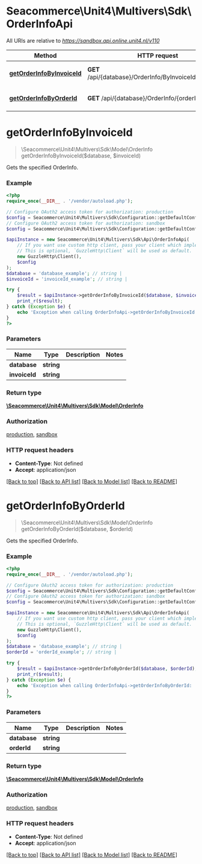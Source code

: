 # Seacommerce\Unit4\Multivers\Sdk\OrderInfoApi

All URIs are relative to *https://sandbox.api.online.unit4.nl/v110*

Method | HTTP request | Description
------------- | ------------- | -------------
[**getOrderInfoByInvoiceId**](OrderInfoApi.md#getOrderInfoByInvoiceId) | **GET** /api/{database}/OrderInfo/ByInvoiceId/{invoiceId} | Gets the specified OrderInfo.
[**getOrderInfoByOrderId**](OrderInfoApi.md#getOrderInfoByOrderId) | **GET** /api/{database}/OrderInfo/{orderId} | Gets the specified OrderInfo.


# **getOrderInfoByInvoiceId**
> \Seacommerce\Unit4\Multivers\Sdk\Model\OrderInfo getOrderInfoByInvoiceId($database, $invoiceId)

Gets the specified OrderInfo.

### Example
```php
<?php
require_once(__DIR__ . '/vendor/autoload.php');

// Configure OAuth2 access token for authorization: production
$config = Seacommerce\Unit4\Multivers\Sdk\Configuration::getDefaultConfiguration()->setAccessToken('YOUR_ACCESS_TOKEN');
// Configure OAuth2 access token for authorization: sandbox
$config = Seacommerce\Unit4\Multivers\Sdk\Configuration::getDefaultConfiguration()->setAccessToken('YOUR_ACCESS_TOKEN');

$apiInstance = new Seacommerce\Unit4\Multivers\Sdk\Api\OrderInfoApi(
    // If you want use custom http client, pass your client which implements `GuzzleHttp\ClientInterface`.
    // This is optional, `GuzzleHttp\Client` will be used as default.
    new GuzzleHttp\Client(),
    $config
);
$database = 'database_example'; // string | 
$invoiceId = 'invoiceId_example'; // string | 

try {
    $result = $apiInstance->getOrderInfoByInvoiceId($database, $invoiceId);
    print_r($result);
} catch (Exception $e) {
    echo 'Exception when calling OrderInfoApi->getOrderInfoByInvoiceId: ', $e->getMessage(), PHP_EOL;
}
?>
```

### Parameters

Name | Type | Description  | Notes
------------- | ------------- | ------------- | -------------
 **database** | **string**|  |
 **invoiceId** | **string**|  |

### Return type

[**\Seacommerce\Unit4\Multivers\Sdk\Model\OrderInfo**](../Model/OrderInfo.md)

### Authorization

[production](../../README.md#production), [sandbox](../../README.md#sandbox)

### HTTP request headers

 - **Content-Type**: Not defined
 - **Accept**: application/json

[[Back to top]](#) [[Back to API list]](../../README.md#documentation-for-api-endpoints) [[Back to Model list]](../../README.md#documentation-for-models) [[Back to README]](../../README.md)

# **getOrderInfoByOrderId**
> \Seacommerce\Unit4\Multivers\Sdk\Model\OrderInfo getOrderInfoByOrderId($database, $orderId)

Gets the specified OrderInfo.

### Example
```php
<?php
require_once(__DIR__ . '/vendor/autoload.php');

// Configure OAuth2 access token for authorization: production
$config = Seacommerce\Unit4\Multivers\Sdk\Configuration::getDefaultConfiguration()->setAccessToken('YOUR_ACCESS_TOKEN');
// Configure OAuth2 access token for authorization: sandbox
$config = Seacommerce\Unit4\Multivers\Sdk\Configuration::getDefaultConfiguration()->setAccessToken('YOUR_ACCESS_TOKEN');

$apiInstance = new Seacommerce\Unit4\Multivers\Sdk\Api\OrderInfoApi(
    // If you want use custom http client, pass your client which implements `GuzzleHttp\ClientInterface`.
    // This is optional, `GuzzleHttp\Client` will be used as default.
    new GuzzleHttp\Client(),
    $config
);
$database = 'database_example'; // string | 
$orderId = 'orderId_example'; // string | 

try {
    $result = $apiInstance->getOrderInfoByOrderId($database, $orderId);
    print_r($result);
} catch (Exception $e) {
    echo 'Exception when calling OrderInfoApi->getOrderInfoByOrderId: ', $e->getMessage(), PHP_EOL;
}
?>
```

### Parameters

Name | Type | Description  | Notes
------------- | ------------- | ------------- | -------------
 **database** | **string**|  |
 **orderId** | **string**|  |

### Return type

[**\Seacommerce\Unit4\Multivers\Sdk\Model\OrderInfo**](../Model/OrderInfo.md)

### Authorization

[production](../../README.md#production), [sandbox](../../README.md#sandbox)

### HTTP request headers

 - **Content-Type**: Not defined
 - **Accept**: application/json

[[Back to top]](#) [[Back to API list]](../../README.md#documentation-for-api-endpoints) [[Back to Model list]](../../README.md#documentation-for-models) [[Back to README]](../../README.md)

